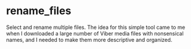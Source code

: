 # rename_files
Select and rename multiple files. 
The idea for this simple tool came to me when I downloaded a large number of Viber media files with nonsensical names, and I needed to make them more descriptive and organized.
